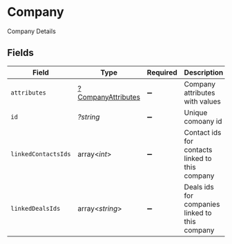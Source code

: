 # Company

Company Details


## Fields

| Field                                                          | Type                                                           | Required                                                       | Description                                                    | Example                                                        |
| -------------------------------------------------------------- | -------------------------------------------------------------- | -------------------------------------------------------------- | -------------------------------------------------------------- | -------------------------------------------------------------- |
| `attributes`                                                   | [?CompanyAttributes](../../models/shared/CompanyAttributes.md) | :heavy_minus_sign:                                             | Company attributes with values                                 |                                                                |
| `id`                                                           | *?string*                                                      | :heavy_minus_sign:                                             | Unique comoany id                                              | 629475917295261d9b1f4403                                       |
| `linkedContactsIds`                                            | array<*int*>                                                   | :heavy_minus_sign:                                             | Contact ids for contacts linked to this company                |                                                                |
| `linkedDealsIds`                                               | array<*string*>                                                | :heavy_minus_sign:                                             | Deals ids for companies linked to this company                 |                                                                |